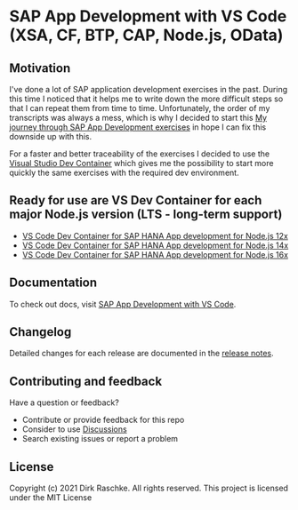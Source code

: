 # SAP App Development with VS Code (XSA, CF, BTP, CAP, Node.js, OData)

## Motivation

I've done a lot of SAP application development exercises in the past. During this time I noticed that it helps me to write down the more difficult steps so that I can repeat them from time to time. Unfortunately, the order of my transcripts was always a mess, which is why I decided to start this [My journey through SAP App Development exercises](https://draschke.github.io/my-SAP-exercises-with-VSCode/config/basics.html) in hope I can fix this downside up with this.  

For a faster and better traceability of the exercises I decided to use the [Visual Studio Dev Container](https://github.com/draschke/vsc-sap-hana-mta-dev-env-node14x#microsoft---vs-code-dev-container) which gives me the possibility to start more quickly the same exercises with the required dev environment.

## Ready for use are VS Dev Container for each major Node.js version (LTS - long-term support)

- [VS Code Dev Container for SAP HANA App development for Node.js 12x](https://draschke.github.io/vsc-sap-hana-mta-dev-env-node12x/)
- [VS Code Dev Container for SAP HANA App development for Node.js 14x](https://draschke.github.io/vsc-sap-hana-mta-dev-env-node14x/)
- [VS Code Dev Container for SAP HANA App development for Node.js 16x](https://draschke.github.io/vsc-sap-hana-mta-dev-env-node16x/)

## Documentation

To check out docs, visit [SAP App Development with VS Code](https://draschke.github.io/my-SAP-exercises-with-VSCode/).

## Changelog

Detailed changes for each release are documented in the [release notes](https://github.com/draschke/my-SAP-exercises-with-VSCode/releases).

## Contributing and feedback

Have a question or feedback?

- Contribute or provide feedback for this repo
- Consider to use [Discussions](https://github.com/draschke/my-SAP-exercises-with-VSCode/discussions)
- Search existing issues or report a problem

## License

Copyright (c) 2021 Dirk Raschke. All rights reserved. This project is licensed under the MIT License
